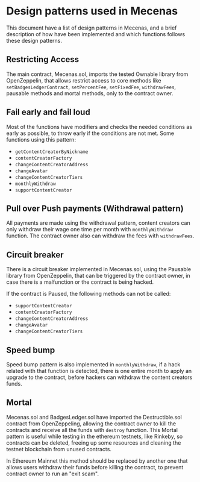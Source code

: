 # Design patterns used in Mecenas

This document have a list of design patterns in Mecenas, and a brief description of how have been implemented and which functions follows these design patterns.

## Restricting Access
The main contract, Mecenas.sol, imports the tested Ownable library from OpenZeppelin, that allows restrict access to core methods like `setBadgesLedgerContract`, `setPercentFee`, `setFixedFee`, `withdrawFees`, pausable methods and mortal methods, only to the contract owner.

## Fail early and fail loud
Most of the functions have modifiers and checks the needed conditions as early as possible, to throw early if the conditions are not met. Some functions using this pattern:

- `getContentCreatorByNickname`
- `contentCreatorFactory`
- `changeContentCreatorAddress`
- `changeAvatar`
- `changeContentCreatorTiers`
- `monthlyWithdraw`
- `supportContentCreator`

## Pull over Push payments (Withdrawal pattern)
All payments are made using the withdrawal pattern, content creators can only withdraw their wage one time per month with `monthlyWithdraw` function. The contract owner also can withdraw the fees with `withdrawFees`.

## Circuit breaker
There is a circuit breaker implemented in Mecenas.sol, using the Pausable library from OpenZeppelin, that can be triggered by the contract owner, in case there is a malfunction or the contract is being hacked.

If the contract is Paused, the following methods can not be called: 
- `supportContentCreator`
- `contentCreatorFactory`
- `changeContentCreatorAddress`
- `changeAvatar`
- `changeContentCreatorTiers`

## Speed bump
Speed bump pattern is also implemented in `monthlyWithdraw`, if a hack related with that function is detected, there is one entire month to apply an upgrade to the contract, before hackers can withdraw the content creators funds.

## Mortal
Mecenas.sol and BadgesLedger.sol have imported the Destructible.sol contract from OpenZeppeling, allowing the contract owner to kill the contracts and receive all the funds with `destroy` function. This Mortal pattern is useful while testing in the ethereum testnets, like Rinkeby, so contracts can be deleted, freeing up some resources and cleaning the testnet blockchain from unused contracts.

In Ethereum Mainnet this method should be replaced by another one that allows users withdraw their funds before killing the contract, to prevent contract owner to run an "exit scam".